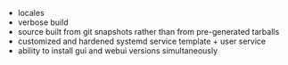 - locales
- verbose build
- source built from git snapshots rather than from pre-generated tarballs
- customized and hardened systemd service template + user service
- ability to install gui and webui versions simultaneously
